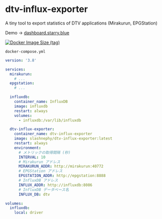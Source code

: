 # dtv-influx-exporter
A tiny tool to export statistics of DTV applications (Mirakurun, EPGStation)

Demo -> [dashboard.starry.blue](https://dashboard.starry.blue/d/RqWiLyfGk/dtv?orgId=1&refresh=10s)

[![Docker Image Size (tag)](https://img.shields.io/docker/image-size/slashnephy/dtv-influx-exporter/latest)](https://hub.docker.com/r/slashnephy/dtv-influx-exporter)

`docker-compose.yml`

```yaml
version: '3.8'

services:
  mirakurun:
    # ...
  epgstation:
    # ...

  influxdb:
    container_name: InfluxDB
    image: influxdb
    restart: always
    volumes:
      - influxdb:/var/lib/influxdb

  dtv-influx-exporter:
    container_name: dtv-influx-exporter
    image: slashnephy/dtv-influx-exporter:latest
    restart: always
    environment:
      # メトリックの取得間隔 (秒)
      INTERVAL: 10
      # Mirakurun アドレス
      MIRAKURUN_ADDR: http://mirakurun:40772
      # EPGStation アドレス
      EPGSTATION_ADDR: http://epgstation:8888
      # InfluxDB アドレス
      INFLUX_ADDR: http://influxdb:8086
      # InfluxDB データベース名
      INFLUX_DB: dtv

volumes:
  influxdb:
    local: driver
```
